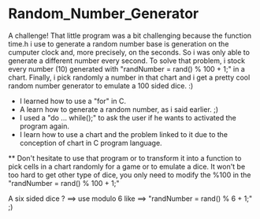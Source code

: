 # Random_Number_Generator

A challenge!
That little program was a bit challenging because the function time.h i use to generate a random number base is generation on the 
cumputer clock and, more precisely, on the seconds. So i was only able to generate a different number every second.
To solve that problem, i stock every number (10) generated with "randNumber = rand() % 100 + 1;" in a chart.
Finally, i pick randomly a number in that chart and i get a pretty cool random number generator to emulate a 100 sided dice. :)

* I learned how to use a "for" in C.
* A learn how to generate a random number, as i said earlier. ;)
* I used a "do ... while();" to ask the user if he wants to activated the program again.
* I learn how to use a chart and the problem linked to it due to the conception of chart in C program language. 

** Don't hesitate to use that program or to transform it into a function to pick cells in a chart randomly for a game or to emulate a dice.
It won't be too hard to get other type of dice, you only need to modify the %100 in the "randNumber = rand() % 100 + 1;"

A six sided dice ? ==> use modulo 6 like ==> "randNumber = rand() % 6 + 1;" ;)
